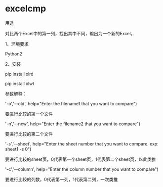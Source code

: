 # excelcmp
用途

对比两个Excel中的第一列，找出其中不同，输出为一个新的Excel。

1、环境要求

Python2

2、安装

pip install xlrd

pip install xlwt

参数解释：

'-o','--old', help="Enter the filename1 that you want to compare")

要进行比较的第一个文件

'-n','--new', help="Enter the filename2 that you want to compare")

要进行比较的第二个文件

'-s','--sheet', help="Enter the sheet number that you want to compare. exp: sheet1 -s 0")

要进行比较的sheet页，0代表第一个sheet页，1代表第二个sheet页，以此类推

'-c','--column', help="Enter the column number that you want to compare")

要进行比较的列数，0代表第一列，1代表第二列，一次类推
